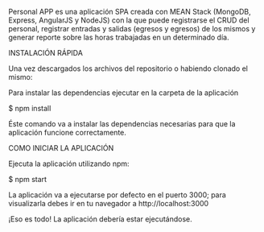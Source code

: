 
Personal APP es una aplicación SPA creada con MEAN Stack (MongoDB, Express, AngularJS y NodeJS) con la que puede registrarse el CRUD del personal, registrar entradas y salidas (egresos y egresos) de los mismos y generar reporte sobre las horas trabajadas en un determinado día.


INSTALACIÓN RÁPIDA

Una vez descargados los archivos del repositorio o habiendo clonado el mismo:

  Para instalar las dependencias ejecutar en la carpeta de la aplicación

  $ npm install

  Éste comando va a instalar las dependencias necesarias para que la aplicación funcione correctamente.


COMO INICIAR LA APLICACIÓN

Ejecuta la aplicación utilizando npm:

$ npm start

La aplicación va a ejecutarse por defecto en el puerto 3000; para visualizarla debes ir en tu navegador a http://localhost:3000

¡Eso es todo! La aplicación debería estar ejecutándose.   
